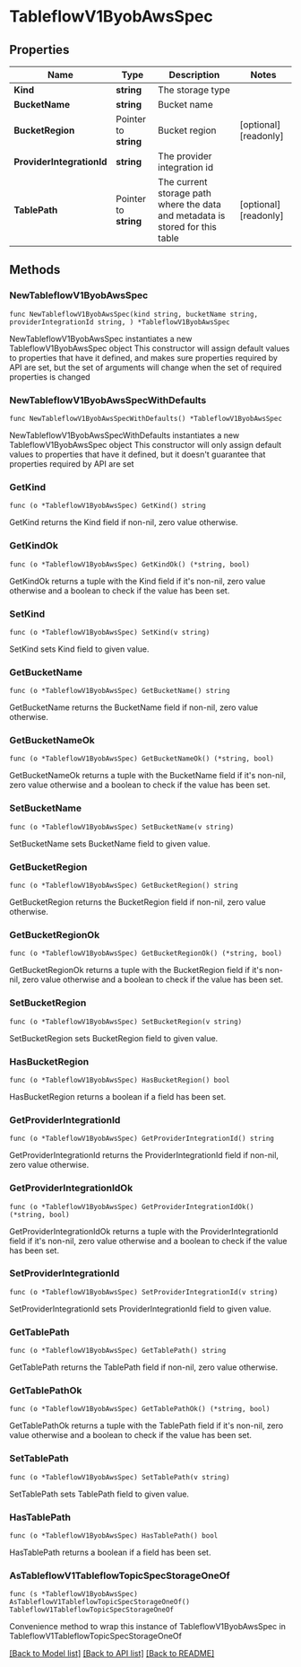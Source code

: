 # TableflowV1ByobAwsSpec

## Properties

Name | Type | Description | Notes
------------ | ------------- | ------------- | -------------
**Kind** | **string** | The storage type  | 
**BucketName** | **string** | Bucket name | 
**BucketRegion** | Pointer to **string** | Bucket region | [optional] [readonly] 
**ProviderIntegrationId** | **string** | The provider integration id | 
**TablePath** | Pointer to **string** | The current storage path where the data and metadata is stored for this table | [optional] [readonly] 

## Methods

### NewTableflowV1ByobAwsSpec

`func NewTableflowV1ByobAwsSpec(kind string, bucketName string, providerIntegrationId string, ) *TableflowV1ByobAwsSpec`

NewTableflowV1ByobAwsSpec instantiates a new TableflowV1ByobAwsSpec object
This constructor will assign default values to properties that have it defined,
and makes sure properties required by API are set, but the set of arguments
will change when the set of required properties is changed

### NewTableflowV1ByobAwsSpecWithDefaults

`func NewTableflowV1ByobAwsSpecWithDefaults() *TableflowV1ByobAwsSpec`

NewTableflowV1ByobAwsSpecWithDefaults instantiates a new TableflowV1ByobAwsSpec object
This constructor will only assign default values to properties that have it defined,
but it doesn't guarantee that properties required by API are set

### GetKind

`func (o *TableflowV1ByobAwsSpec) GetKind() string`

GetKind returns the Kind field if non-nil, zero value otherwise.

### GetKindOk

`func (o *TableflowV1ByobAwsSpec) GetKindOk() (*string, bool)`

GetKindOk returns a tuple with the Kind field if it's non-nil, zero value otherwise
and a boolean to check if the value has been set.

### SetKind

`func (o *TableflowV1ByobAwsSpec) SetKind(v string)`

SetKind sets Kind field to given value.


### GetBucketName

`func (o *TableflowV1ByobAwsSpec) GetBucketName() string`

GetBucketName returns the BucketName field if non-nil, zero value otherwise.

### GetBucketNameOk

`func (o *TableflowV1ByobAwsSpec) GetBucketNameOk() (*string, bool)`

GetBucketNameOk returns a tuple with the BucketName field if it's non-nil, zero value otherwise
and a boolean to check if the value has been set.

### SetBucketName

`func (o *TableflowV1ByobAwsSpec) SetBucketName(v string)`

SetBucketName sets BucketName field to given value.


### GetBucketRegion

`func (o *TableflowV1ByobAwsSpec) GetBucketRegion() string`

GetBucketRegion returns the BucketRegion field if non-nil, zero value otherwise.

### GetBucketRegionOk

`func (o *TableflowV1ByobAwsSpec) GetBucketRegionOk() (*string, bool)`

GetBucketRegionOk returns a tuple with the BucketRegion field if it's non-nil, zero value otherwise
and a boolean to check if the value has been set.

### SetBucketRegion

`func (o *TableflowV1ByobAwsSpec) SetBucketRegion(v string)`

SetBucketRegion sets BucketRegion field to given value.

### HasBucketRegion

`func (o *TableflowV1ByobAwsSpec) HasBucketRegion() bool`

HasBucketRegion returns a boolean if a field has been set.

### GetProviderIntegrationId

`func (o *TableflowV1ByobAwsSpec) GetProviderIntegrationId() string`

GetProviderIntegrationId returns the ProviderIntegrationId field if non-nil, zero value otherwise.

### GetProviderIntegrationIdOk

`func (o *TableflowV1ByobAwsSpec) GetProviderIntegrationIdOk() (*string, bool)`

GetProviderIntegrationIdOk returns a tuple with the ProviderIntegrationId field if it's non-nil, zero value otherwise
and a boolean to check if the value has been set.

### SetProviderIntegrationId

`func (o *TableflowV1ByobAwsSpec) SetProviderIntegrationId(v string)`

SetProviderIntegrationId sets ProviderIntegrationId field to given value.


### GetTablePath

`func (o *TableflowV1ByobAwsSpec) GetTablePath() string`

GetTablePath returns the TablePath field if non-nil, zero value otherwise.

### GetTablePathOk

`func (o *TableflowV1ByobAwsSpec) GetTablePathOk() (*string, bool)`

GetTablePathOk returns a tuple with the TablePath field if it's non-nil, zero value otherwise
and a boolean to check if the value has been set.

### SetTablePath

`func (o *TableflowV1ByobAwsSpec) SetTablePath(v string)`

SetTablePath sets TablePath field to given value.

### HasTablePath

`func (o *TableflowV1ByobAwsSpec) HasTablePath() bool`

HasTablePath returns a boolean if a field has been set.


### AsTableflowV1TableflowTopicSpecStorageOneOf

`func (s *TableflowV1ByobAwsSpec) AsTableflowV1TableflowTopicSpecStorageOneOf() TableflowV1TableflowTopicSpecStorageOneOf`

Convenience method to wrap this instance of TableflowV1ByobAwsSpec in TableflowV1TableflowTopicSpecStorageOneOf

[[Back to Model list]](../README.md#documentation-for-models) [[Back to API list]](../README.md#documentation-for-api-endpoints) [[Back to README]](../README.md)


